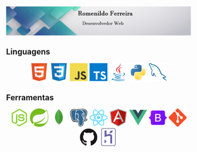 [![](https://github.com/Romenildo/Romenildo/blob/main/imgs/profile.png)](https://github.com/Romenildo)



## **Linguagens**

<p align="center">
  
  <div align="center">
    
  <img height="50" src="https://github.com/devicons/devicon/blob/master/icons/html5/html5-original.svg">
  <img height="50" src="https://github.com/devicons/devicon/blob/master/icons/css3/css3-original.svg">
  <img height="50" src="https://github.com/devicons/devicon/blob/master/icons/javascript/javascript-original.svg">
  <img height="50" src="https://github.com/devicons/devicon/blob/master/icons/typescript/typescript-original.svg">
  <img height="50" src="https://github.com/devicons/devicon/blob/master/icons/java/java-original.svg">
  <img height="50" src="https://github.com/devicons/devicon/blob/master/icons/python/python-original.svg">
  <img height="50" src="https://github.com/devicons/devicon/blob/master/icons/mysql/mysql-original.svg">
  
    
  </div>
  </p>
  
  
## **Ferramentas**
<p align="center">
  
  <div align="center">
   
  <img height="50" src="https://github.com/devicons/devicon/blob/master/icons/nodejs/nodejs-original.svg">
  <img height="50" src="https://github.com/devicons/devicon/blob/master/icons/spring/spring-original.svg">
    
  <img height="50" src="https://github.com/devicons/devicon/blob/master/icons/mongodb/mongodb-original.svg">
  <img height="50" src="https://github.com/devicons/devicon/blob/master/icons/postgresql/postgresql-original.svg">
    
  <img height="50" src="https://github.com/devicons/devicon/blob/master/icons/react/react-original.svg">
  <img height="50" src="https://github.com/devicons/devicon/blob/master/icons/angularjs/angularjs-original.svg">
  <img height="50" src="https://github.com/devicons/devicon/blob/master/icons/vuejs/vuejs-original.svg">
    
  <img height="50" src="https://github.com/devicons/devicon/blob/master/icons/bootstrap/bootstrap-original.svg">
    
  <img height="50" src="https://github.com/devicons/devicon/blob/master/icons/git/git-original.svg">
  <img height="50" src="https://github.com/devicons/devicon/blob/master/icons/github/github-original.svg">
  <img height="50" src="https://github.com/devicons/devicon/blob/master/icons/heroku/heroku-original.svg">
    
  </div>
  </p>

